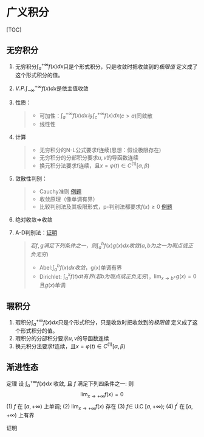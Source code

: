# 广义积分

[TOC]

## 无穷积分

1. 无穷积分$\int_{a}^{+\infty}{f(x)dx}$只是个形式积分，只是收敛时把收敛到的*极限值* 定义成了这个形式积分的值。

2. $V.P.\int_{-\infty}^{{+\infty}}f(x)dx$是依主值收敛

3. 性质：

   > - 可加性：$\int_a^{+\infty}f(x)dx$与$\int_c^{+\infty}f(x)dx$$(c>a)$同敛散
   > - 线性性

4. 计算

   >  - 无穷积分的N-L公式要求f连续(思想：假设极限存在)
   >  - 无穷积分的分部积分要求$u,v$的导函数连续
   > - 换元积分法要求f连续，且$x=\varphi(t)\in C^{(1)}[\alpha,\beta)$

5. 敛散性判别：

   > - Cauchy准则 [例题](https://blog.leoh.top/first/dayi-s/sxfx/guangyi/liti1.html)
   > - 收敛原理（像单调有界）
   > - 比较判别法及其极限形式，p-判别法都要求$f(x)\ge0$ [例题](https://blog.leoh.top/first/dayi-s/sxfx/guangyi/liti2.html)

6. 绝对收敛$\Rightarrow$收敛

7. A-D判别法：[证明](https://blog.leoh.top/first/dayi-s/sxfx/guangyi/AD.html)

   > $若f,g满足下列条件之一，则\int_a^bf(x)g(x)dx收敛(a,b为之一为瑕点或正负无穷)$
   >
   > - Abel:$\int_a^bf(x)dx收敛$，g(x)单调有界
   > - Dirichlet: $\int_a^x f(t)dt有界(若b为瑕点或正负无穷)$，$\displaystyle\lim_{x\rightarrow b^+} g\left( x \right) =0$且$g(x)$单调

## 瑕积分

1. 瑕积分$\int_{a}^{+\infty}{f(x)dx}$只是个形式积分，只是收敛时把收敛到的*极限值* 定义成了这个形式积分的值。
2. 瑕积分的分部积分要求$u,v$的导函数连续
3. 换元积分法要求f连续，且$x=\varphi(t)\in C^{(1)}[\alpha,\beta)$

## 渐进性态

定理 设 $\int_a^{+\infty} f(x) \mathrm{d} x$ 收敛, 且 $f$ 满足下列四条件之一: 则
$$
\lim _{x \rightarrow+\infty} f(x)=0
$$
(1) $f$ 在 $[a,+\infty)$ 上单调;
(2) $\displaystyle\lim _{x \rightarrow+\infty} f(x)$ 存在
(3) $f \in$ U.C $[a,+\infty)$;
(4) $f^{\prime}$ 在 $[a,+\infty)$ 上有界

证明
